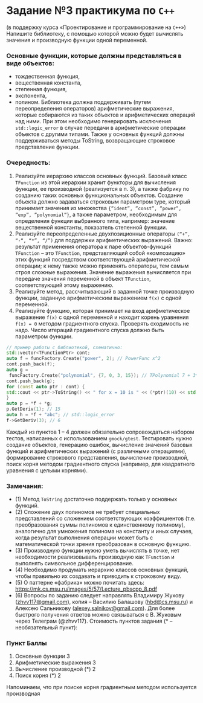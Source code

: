 # Задание №3 практикума по ```С++```
(в поддержку курса «Проектирование и программирование на ```С++```»)
Напишите библиотеку, с помощью которой можно будет вычислять значения и производную функции
одной переменной. 
### Основные функции, которые должны представляться в виде объектов:
- тождественная функция,
- вещественная константа,
- степенная функция,
- экспонента,
- полином.
Библиотека должна поддерживать (путем переопределения операторов) арифметические выражения,
которые собираются из таких объектов и арифметических операций над ними. При этом необходимо
генерировать исключения ```std::logic_error``` в случае передачи в арифметические операции объектов с
другими типами. Также у основных функций должны поддерживаться методы ToString, возвращающие
строковое представление функции.
### Очередность:
1. Реализуйте иерархию классов основных функций. Базовый класс ```TFunction``` из этой иерархии хранит
функторы для вычисления функции, ее производной (реализуется в п. 3), а также фабрику по созданию таких
основных функциональных объектов. Создание объекта должно задаваться строковым параметром type,
который принимает значения из множества ```{”ident”, ”const”, ”power”, ”exp”, ”polynomial”}```, а
также параметром, необходимым для определения функции выбранного типа, например: значение
вещественной константы, показатель степенной функции.
2. Реализуйте переопределенные двухпозиционные операторы ```(“+”, “-“, “*”, “/”)``` для поддержки
арифметических выражений.
Важно: результат применения оператора к паре объектов-функций ```TFunction``` – это ```TFunction```,
представляющий собой «композицию» этих функций посредством соответствующей арифметической
операции; к нему также можно применять операторы, тем самым строя сложные выражения. Значение
выражения вычисляется при передаче значения переменной в объект ```TFunction```, соответствующий этому
выражению.
3. Реализуйте метод, рассчитывающий в заданной точке производную функции, заданную арифметическим
выражением ```f(x)``` с одной переменной.
4. Реализуйте функцию, которая принимает на вход арифметическое выражение ```f(x)``` с одной переменной и
находит корень уравнения ```f(x) = 0``` методом градиентного спуска. Проверять сходимость не надо. Число
итераций градиентного спуска должно быть параметром функции.
```cpp
// пример работы с библиотекой, схематично:
std::vector<TFunctionPtr> cont;
auto f = funcFactory.Create("power", 2); // PowerFunc x^2
cont.push_back(f);
auto g =
 funcFactory.Create("polynomial", {7, 0, 3, 15}); // TPolynomial 7 + 3*x^2 + 15*x^3
cont.push_back(g);
for (const auto ptr : cont) {
std::cout << ptr->ToString() << " for x = 10 is " << (*ptr)(10) << std::endl;
}
auto p = *f + *g;
p.GetDeriv(1); // 15
auto h = *f + "abc"; // std::logic_error
f->GetDeriv(3); // 6
```
Каждый из пунктов 1 – 4 должен обязательно сопровождаться набором тестов, написанных с
использованием ```gmock/gtest```. Тестировать нужно создание объектов, генерацию ошибок, вычисление
значений базовых функций и арифметических выражений (с различными операциями), формирование
строкового представления, вычисление производной, поиск корня методом градиентного спуска
(например, для квадратного уравнения с целыми корнями).
### Замечания:
- (1) Метод ```ToString``` достаточно поддержать только у основных функций.
- (2) Сложение двух полиномов не требует специальных представлений со сложением соответствующих
коэффициентов (т.е. преобразования суммы полиномов к единственному полиному), аналогично
для умножения полинома на константу и иных случаев, когда результат выполнения операции может
быть с математической точки зрения преобразован в основную функцию.
- (3) Производную функции нужно уметь вычислять в точке, нет необходимости реализовывать
производную как ```TFunction``` и выполнять символьное дифференцирование.
- (4) Необходимо продумать иерархию классов основных функций, чтобы правильно их создавать и
приводить к строковому виду.
- (5) О паттерне «фабрика» можно почитать здесь:
https://mk.cs.msu.ru/images/5/57/Lecture_pbscpp_8.pdf
- (6) Вопросы по заданию следует направлять Владимиру Жукову (zhvv117@gmail.com), копия – Василию
Балашову (hbd@cs.msu.ru) и Алексею Сальникову (alexey.salnikov@gmail.com). Для более быстрого
получения ответов можно связываться с В. Жуковым через Телеграм (@zhvv117).
Стоимость пунктов задания (* – необязательный пункт):
### Пункт Баллы
1. Основные функции 3
2. Арифметические выражения 3
3. Вычисление производной (*) 2
4. Поиск корня (*) 2

Напоминаем, что при поиске корня градиентным методом используется производная